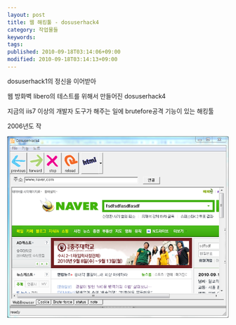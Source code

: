 ```yaml
---
layout: post
title: 웹 해킹툴 - dosuserhack4
category: 작업물들
keywords: 
tags: 
published: 2010-09-18T03:14:06+09:00
modified: 2010-09-18T03:14:13+09:00
---
```

dosuserhack1의 정신을 이어받아  
  
웹 방화벽 libero의 테스트를 위해서 만들어진 dosuserhack4   
  
지금의 iis7 이상의 개발자 도구가 해주는 일에 brutefore공격 기능이 있는 해킹툴  
  
2006년도 작  
  
  
![](/attachments/2010-09-18-dosuserhack4.PNG)

